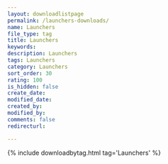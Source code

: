 ```yaml
---
layout: downloadlistpage
permalink: /launchers-downloads/
name: Launchers
file_type: tag
title: Launchers
keywords:
description: Launchers
tags: Launchers
category: Launchers
sort_order: 30
rating: 100
is_hidden: false
create_date:
modified_date:
created_by:
modified_by:
comments: false
redirecturl:

---
```

 {% include downloadbytag.html tag='Launchers' %}
